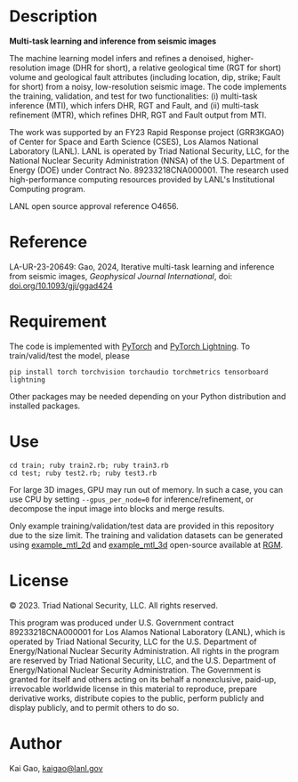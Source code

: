 # Description
**Multi-task learning and inference from seismic images**

The machine learning model infers and refines a denoised, higher-resolution image (DHR for short), a relative geological time (RGT for short) volume and geological fault attributes (including location, dip, strike; Fault for short) from a noisy, low-resolution seismic image. The code implements the training, validation, and test for two functionalities: (i) multi-task inference (MTI), which infers DHR, RGT and Fault, and (ii) multi-task refinement (MTR), which refines DHR, RGT and Fault output from MTI.

The work was supported by an FY23 Rapid Response project (GRR3KGAO) of Center for Space and Earth Science (CSES), Los Alamos National Laboratory (LANL). LANL is operated by Triad National Security, LLC, for the National Nuclear Security Administration (NNSA) of the U.S. Department of Energy (DOE) under Contract No. 89233218CNA000001. The research used high-performance computing resources provided by LANL's Institutional Computing program.

LANL open source approval reference O4656.

# Reference
LA-UR-23-20649: Gao, 2024, Iterative multi-task learning and inference from seismic images, _Geophysical Journal International_, doi: [doi.org/10.1093/gji/ggad424](https://doi.org/10.1093/gji/ggad424)

# Requirement
The code is implemented with [PyTorch](https://pytorch.org/) and [PyTorch Lightning](https://lightning.ai/). To train/valid/test the model, please

```
pip install torch torchvision torchaudio torchmetrics tensorboard lightning
```
Other packages may be needed depending on your Python distribution and installed packages.

# Use
```
cd train; ruby train2.rb; ruby train3.rb
cd test; ruby test2.rb; ruby test3.rb
```

For large 3D images, GPU may run out of memory. In such a case, you can use CPU by setting ```--gpus_per_node=0``` for inference/refinement, or decompose the input image into blocks and merge results.

Only example training/validation/test data are provided in this repository due to the size limit. The training and validation datasets can be generated using [example_mtl_2d](https://github.com/lanl/rgm/example/example_mtl_2d.f90) and [example_mtl_3d](https://github.com/lanl/rgm/example/example_mtl_3d.f90) open-source available at [RGM](https://github.com/lanl/rgm).

# License
&copy; 2023. Triad National Security, LLC. All rights reserved.

This program was produced under U.S. Government contract 89233218CNA000001 for Los Alamos National Laboratory (LANL), which is operated by Triad National Security, LLC for the U.S. Department of Energy/National Nuclear Security Administration. All rights in the program are reserved by Triad National Security, LLC, and the U.S. Department of Energy/National Nuclear Security Administration. The Government is granted for itself and others acting on its behalf a nonexclusive, paid-up, irrevocable worldwide license in this material to reproduce, prepare derivative works, distribute copies to the public, perform publicly and display publicly, and to permit others to do so.

# Author
Kai Gao, <kaigao@lanl.gov>
